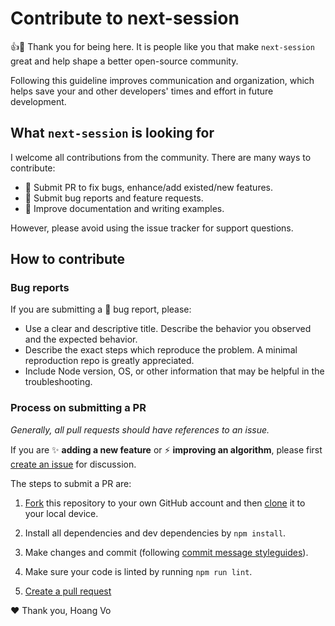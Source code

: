 # Contribute to next-session

:+1::tada: Thank you for being here. It is people like you that make `next-session` great and help shape a better open-source community.

Following this guideline improves communication and organization, which helps save your and other developers' times and effort in future development.

## What `next-session` is looking for

I welcome all contributions from the community. There are many ways to contribute:

- :art: Submit PR to fix bugs, enhance/add existed/new features.
- :children_crossing: Submit bug reports and feature requests.
- :pencil: Improve documentation and writing examples.

However, please avoid using the issue tracker for support questions.

## How to contribute

### Bug reports

If you are submitting a :bug: bug report, please:

- Use a clear and descriptive title. Describe the behavior you observed and the expected behavior.
- Describe the exact steps which reproduce the problem. A minimal reproduction repo is greatly appreciated.
- Include Node version, OS, or other information that may be helpful in the troubleshooting.

### Process on submitting a PR

_Generally, all pull requests should have references to an issue._

If you are :sparkles: **adding a new feature** or :zap: **improving an algorithm**, please first [create an issue](../../issues/new) for discussion.

The steps to submit a PR are:

1. [Fork](https://help.github.com/articles/fork-a-repo/) this repository to your own GitHub account and then [clone](https://help.github.com/articles/cloning-a-repository/) it to your local device.

2. Install all dependencies and dev dependencies by `npm install`.

3. Make changes and commit (following [commit message styleguides](#commit-message)).

4. Make sure your code is linted by running `npm run lint`.

5. [Create a pull request](https://help.github.com/en/articles/creating-a-pull-request-from-a-fork)

:heart: Thank you,
Hoang Vo
